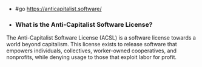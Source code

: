 - #go https://anticapitalist.software/
- ### What is the Anti-Capitalist Software License?

The Anti-Capitalist Software License (ACSL) is a software license towards a world beyond capitalism. This license exists to release software that empowers individuals, collectives, worker-owned cooperatives, and nonprofits, while denying usage to those that exploit labor for profit.


